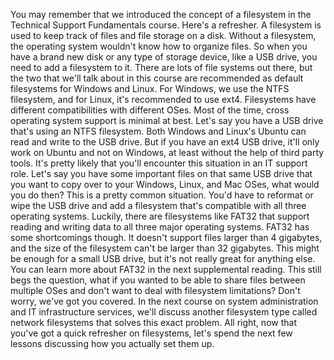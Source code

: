 You may remember that we introduced
the concept of a filesystem in the Technical Support Fundamentals course. Here's a refresher. A filesystem is used to keep track
of files and file storage on a disk. Without a filesystem, the operating system
wouldn't know how to organize files. So when you have a brand new disk or
any type of storage device, like a USB drive,
you need to add a filesystem to it. There are lots of file systems out there,
but the two that we'll talk about in this course are recommended as
default filesystems for Windows and Linux. For Windows, we use the NTFS filesystem,
and for Linux, it's recommended to use ext4. Filesystems have different
compatibilities with different OSes. Most of the time, cross operating
system support is minimal at best. Let's say you have a USB drive
that's using an NTFS filesystem. Both Windows and Linux's Ubuntu can
read and write to the USB drive. But if you have an ext4 USB drive,
it'll only work on Ubuntu and not on Windows, at least without
the help of third party tools. It's pretty likely that you'll encounter
this situation in an IT support role. Let's say you have some important files on
that same USB drive that you want to copy over to your Windows, Linux, and
Mac OSes, what would you do then? This is a pretty common situation. You'd have to reformat or
wipe the USB drive and add a filesystem that's compatible
with all three operating systems. Luckily, there are filesystems like
FAT32 that support reading and writing data to all three
major operating systems. FAT32 has some shortcomings though. It doesn't support files
larger than 4 gigabytes, and the size of the filesystem can't
be larger than 32 gigabytes. This might be enough for a small USB
drive, but it's not really great for anything else. You can learn more about FAT32 in
the next supplemental reading. This still begs the question, what if you
wanted to be able to share files between multiple OSes and don't want to
deal with filesystem limitations? Don't worry, we've got you covered. In the next course on
system administration and IT infrastructure services, we'll
discuss another filesystem type called network filesystems that
solves this exact problem. All right, now that you've got
a quick refresher on filesystems, let's spend the next few lessons
discussing how you actually set them up.